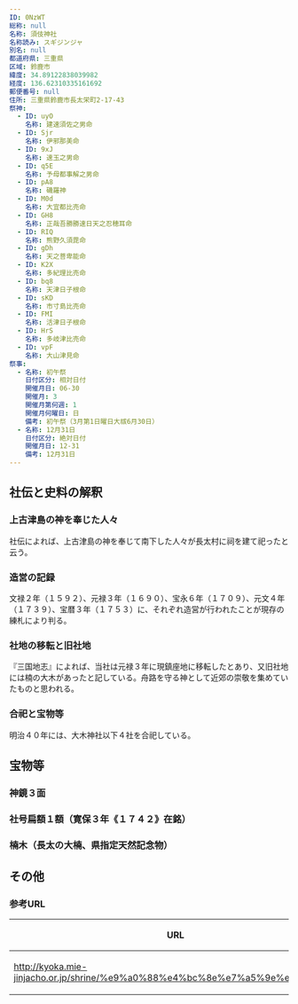 ```yaml
---
ID: 0NzWT
総称: null
名称: 須伎神社
名称読み: スギジンジャ
別名: null
都道府県: 三重県
区域: 鈴鹿市
緯度: 34.89122838039982
経度: 136.62310335161692
郵便番号: null
住所: 三重県鈴鹿市長太栄町2-17-43
祭神:
  - ID: uyO
    名称: 建速須佐之男命
  - ID: Sjr
    名称: 伊邪那美命
  - ID: 9xJ
    名称: 速玉之男命
  - ID: q5E
    名称: 予母都事解之男命
  - ID: pA8
    名称: 磯羅神
  - ID: M0d
    名称: 大宜都比売命
  - ID: GH8
    名称: 正哉吾勝勝速日天之忍穂耳命
  - ID: RIQ
    名称: 熊野久須毘命
  - ID: gDh
    名称: 天之菩卑能命
  - ID: K2X
    名称: 多紀理比売命
  - ID: bq8
    名称: 天津日子根命
  - ID: sKD
    名称: 市寸島比売命
  - ID: FMI
    名称: 活津日子根命
  - ID: HrS
    名称: 多岐津比売命
  - ID: vpF
    名称: 大山津見命
祭事:
  - 名称: 初午祭
    日付区分: 相対日付
    開催月日: 06-30
    開催月: 3
    開催月第何週: 1
    開催月何曜日: 日
    備考: 初午祭（3月第1日曜日大祓6月30日）
  - 名称: 12月31日
    日付区分: 絶対日付
    開催月日: 12-31
    備考: 12月31日
---
```


## 社伝と史料の解釈

### 上古津島の神を奉じた人々

社伝によれば、上古津島の神を奉じて南下した人々が長太村に祠を建て祀ったと云う。

### 造営の記録

文禄２年（１５９２）、元禄３年（１６９０）、宝永６年（１７０９）、元文４年（１７３９）、宝暦３年（１７５３）に、それぞれ造営が行われたことが現存の練札により判る。

### 社地の移転と旧社地

『三国地志』によれば、当社は元禄３年に現鎮座地に移転したとあり、又旧社地には楠の大木があったと記している。舟路を守る神として近郊の崇敬を集めていたものと思われる。

### 合祀と宝物等

明治４０年には、大木神社以下４社を合祀している。

## 宝物等

### 神鏡３面

### 社号扁額１額（寛保３年《１７４２》在銘）

### 楠木（長太の大楠、県指定天然記念物）

## その他

### 参考URL

| URL                                                                          | 説明   |
| ---------------------------------------------------------------------------- | ------ |
| http://kyoka.mie-jinjacho.or.jp/shrine/%e9%a0%88%e4%bc%8e%e7%a5%9e%e7%a4%be/ | 神社庁 |

